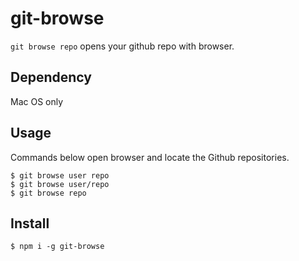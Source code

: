 # git-browse

`git browse repo` opens your github repo with browser.

## Dependency

Mac OS only

## Usage

Commands below open browser and locate the Github repositories.

```
$ git browse user repo
$ git browse user/repo
$ git browse repo
```

## Install

```
$ npm i -g git-browse
```
